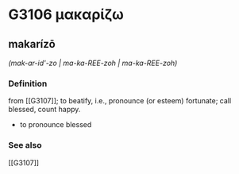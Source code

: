 # G3106 μακαρίζω

## makarízō

_(mak-ar-id'-zo | ma-ka-REE-zoh | ma-ka-REE-zoh)_

### Definition

from [[G3107]]; to beatify, i.e., pronounce (or esteem) fortunate; call blessed, count happy.

- to pronounce blessed

### See also

[[G3107]]

